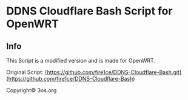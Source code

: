 # DDNS Cloudflare Bash Script for OpenWRT

## Info
This Script is a modified version and is made for OpenWRT.

Original Script: [https://github.com/fire1ce/DDNS-Cloudflare-Bash.git](https://github.com/fire1ce/DDNS-Cloudflare-Bash)

Copyright© 3os.org
